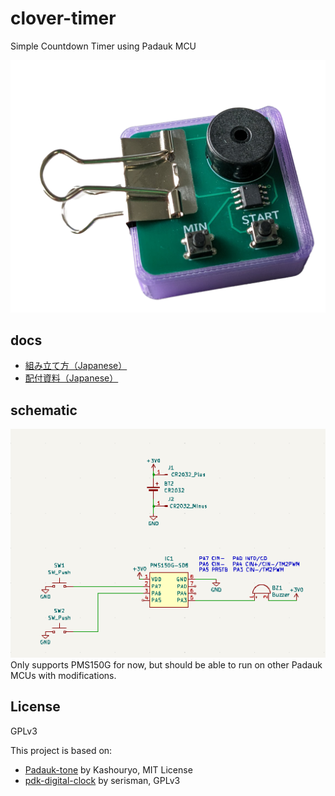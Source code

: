 # clover-timer
Simple Countdown Timer using Padauk MCU

![タイマー](./docs/images/タイマー紫2.png)

## docs
- [組み立て方（Japanese）](./docs/組み立て方.pdf)
- [配付資料（Japanese）](./docs/配布資料a.pdf)

## schematic
![schematic](./docs/images/sch.PNG)
Only supports PMS150G for now, but should be able to run on other Padauk MCUs with modifications.

## License
GPLv3

This project is based on:
- [Padauk-tone](https://github.com/Kashouryo/Padauk-tone) by Kashouryo, MIT License
- [pdk-digital-clock](https://github.com/serisman/pdk-digital-clock) by serisman, GPLv3


